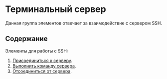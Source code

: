 # Терминальный сервер

&#x20;Данная группа элементов отвечает за взаимодействие с сервером SSH.

## Содержание

Элементы для работы с SSH:

1. [Присоединиться к серверу](https://docs.primo-rpa.ru/primo-rpa/g_elements/el_basic/els_network/els_terminal/el_terminal_connect).
2. [Выполнить команду сервера](https://docs.primo-rpa.ru/primo-rpa/g_elements/el_basic/els_network/els_terminal/el_terminal_exec).
3. [Отсоединиться от сервера](https://docs.primo-rpa.ru/primo-rpa/g_elements/el_basic/els_network/els_terminal/el_terminal_disconnect).
